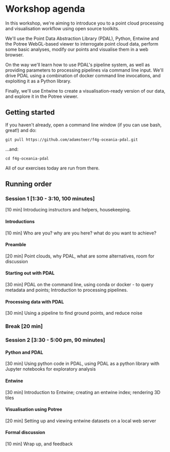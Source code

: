 # Workshop agenda

In this workshop, we're aiming to introduce you to a point cloud processing and visualisation workflow using open source toolkits.

We'll use the Point Data Abstraction Library (PDAL), Python, Entwine and the Potree WebGL-based viewer to interrogate point cloud data, perform some basic analyses, modify our points and visualise them in a web browser.

On the way we'll learn how to use PDAL's pipeline system, as well as providing parameters to processing pipelines via command line input. We'll drive PDAL using a combination of docker command line invocations, and exploiting it as a Python library.

Finally, we'll use Entwine to create a visualisation-ready version of our data, and explore it in the Potree viewer.

## Getting started

If you haven't already, open a command line window (if you can use bash, great!) and do:

`git pull https://github.com/adamsteer/f4g-oceania-pdal.git`

...and:

`cd f4g-oceania-pdal`

All of our exercises today are run from there.

## Running order

### Session 1 [1:30 - 3:10, 100 minutes]
[10 min] Introducing instructors and helpers, housekeeping.

#### Introductions
[10 min] Who are you? why are you here? what do you want to achieve?

#### Preamble
[20 min] Point clouds, why PDAL, what are some alternatives, room for discussion

#### Starting out with PDAL
[30 min] PDAL on the command line, using conda or docker - to query metadata and points; Introduction to processing pipelines.

#### Processing data with PDAL
[30 min] Using a pipeline to find ground points, and reduce noise

### Break [20 min]

### Session 2 [3:30 - 5:00 pm, 90 minutes]

#### Python and PDAL
[30 min] Using python code in PDAL, using PDAL as a python library with Jupyter notebooks for exploratory analysis

#### Entwine
[30 min] Introduction to Entwine; creating an entwine index; rendering 3D tiles

#### Visualisation using Potree
[20 min] Setting up and viewing entwine datasets on a local web server

#### Formal discussion
[10 min] Wrap up, and feedback
